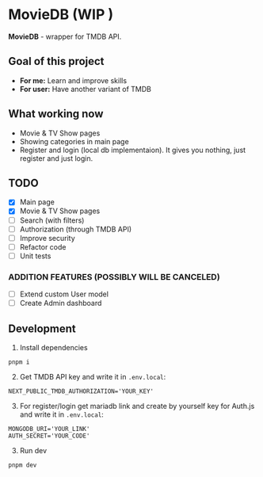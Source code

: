# MovieDB (WIP )

**MovieDB** - wrapper for TMDB API.

## Goal of this project

- **For me:** Learn and improve skills
- **For user:** Have another variant of TMDB

## What working now

- Movie & TV Show pages
- Showing categories in main page
- Register and login (local db implementaion). It gives you nothing, just register and just login.

## TODO

- [x] Main page
- [x] Movie & TV Show pages
- [ ] Search (with filters)
- [ ] Authorization (through TMDB API)
- [ ] Improve security
- [ ] Refactor code
- [ ] Unit tests

### ADDITION FEATURES (POSSIBLY WILL BE CANCELED)

- [ ] Extend custom User model
- [ ] Create Admin dashboard

## Development

1. Install dependencies

```
pnpm i
```

2. Get TMDB API key and write it in `.env.local`:

```
NEXT_PUBLIC_TMDB_AUTHORIZATION='YOUR_KEY'
```

3. For register/login get mariadb link and create by yourself key for Auth.js and write it in `.env.local`:

```
MONGODB_URI='YOUR_LINK'
AUTH_SECRET='YOUR_CODE'
```

3. Run dev

```
pnpm dev
```
